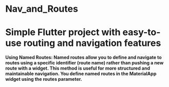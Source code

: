 # Nav_and_Routes
# Simple Flutter project with easy-to-use routing and navigation features 

**Using Named Routes:
Named routes allow you to define and navigate to routes using a specific identifier (route name) rather than pushing a new route with a widget. This method is useful for more structured and maintainable navigation. You define named routes in the MaterialApp widget using the routes parameter.**

